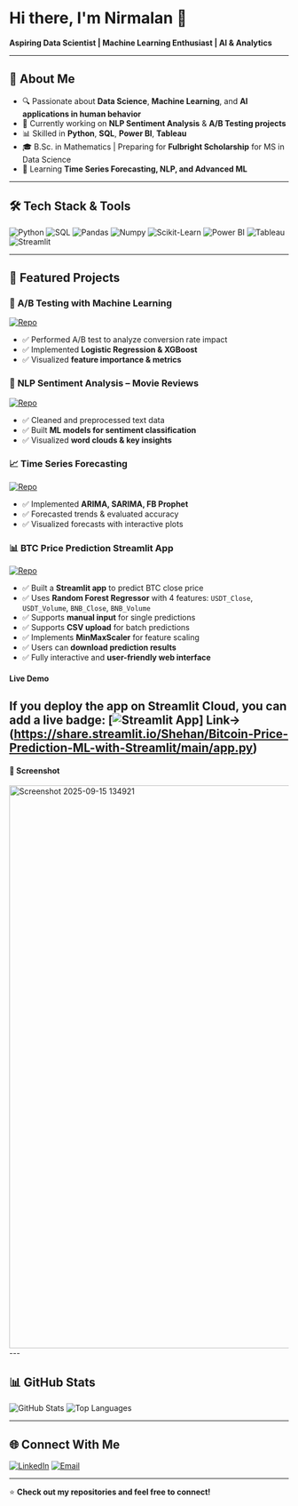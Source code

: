 # Hi there, I'm Nirmalan 👋  
**Aspiring Data Scientist | Machine Learning Enthusiast | AI & Analytics**

---

## 🚀 About Me
- 🔍 Passionate about **Data Science**, **Machine Learning**, and **AI applications in human behavior**
- 🎯 Currently working on **NLP Sentiment Analysis** & **A/B Testing projects**
- 📊 Skilled in **Python**, **SQL**, **Power BI**, **Tableau**
- 🎓 B.Sc. in Mathematics | Preparing for **Fulbright Scholarship** for MS in Data Science
- 🌱 Learning **Time Series Forecasting, NLP, and Advanced ML**

---

## 🛠 Tech Stack & Tools
![Python](https://img.shields.io/badge/Python-3776AB?style=for-the-badge&logo=python&logoColor=white)
![SQL](https://img.shields.io/badge/SQL-4479A1?style=for-the-badge&logo=postgresql&logoColor=white)
![Pandas](https://img.shields.io/badge/Pandas-150458?style=for-the-badge&logo=pandas&logoColor=white)
![Numpy](https://img.shields.io/badge/Numpy-013243?style=for-the-badge&logo=numpy&logoColor=white)
![Scikit-Learn](https://img.shields.io/badge/Scikit--Learn-F7931E?style=for-the-badge&logo=scikitlearn&logoColor=white)
![Power BI](https://img.shields.io/badge/Power%20BI-F2C811?style=for-the-badge&logo=powerbi&logoColor=black)
![Tableau](https://img.shields.io/badge/Tableau-E97627?style=for-the-badge&logo=tableau&logoColor=white)
![Streamlit](https://img.shields.io/badge/Streamlit-FF4B4B?style=for-the-badge&logo=streamlit&logoColor=white)

---

## 📂 Featured Projects
### 🧪 **A/B Testing with Machine Learning**
[![Repo](https://img.shields.io/badge/GitHub-View_Repo-blue?style=for-the-badge&logo=github)](https://github.com/NirmalanSK/AB-Testing-ML-Purchase-Prediction)
- ✅ Performed A/B test to analyze conversion rate impact
- ✅ Implemented **Logistic Regression & XGBoost**
- ✅ Visualized **feature importance & metrics**

### 💬 **NLP Sentiment Analysis – Movie Reviews**
[![Repo](https://img.shields.io/badge/GitHub-View_Repo-blue?style=for-the-badge&logo=github)](your-nlp-repo-link)
- ✅ Cleaned and preprocessed text data
- ✅ Built **ML models for sentiment classification**
- ✅ Visualized **word clouds & key insights**

### 📈 **Time Series Forecasting**
[![Repo](https://img.shields.io/badge/GitHub-View_Repo-blue?style=for-the-badge&logo=github)](https://github.com/NirmalanSK/sales-forecasting-project)
- ✅ Implemented **ARIMA, SARIMA, FB Prophet**
- ✅ Forecasted trends & evaluated accuracy
- ✅ Visualized forecasts with interactive plots

### 📊 **BTC Price Prediction Streamlit App**
[![Repo](https://img.shields.io/badge/GitHub-View_Repo-blue?style=for-the-badge&logo=github)](https://github.com/NirmalanSK/Bitcoin-Price-Prediction-ML-with-Streamlit)
- ✅ Built a **Streamlit app** to predict BTC close price
- ✅ Uses **Random Forest Regressor** with 4 features: `USDT_Close`, `USDT_Volume`, `BNB_Close`, `BNB_Volume`
- ✅ Supports **manual input** for single predictions
- ✅ Supports **CSV upload** for batch predictions
- ✅ Implements **MinMaxScaler** for feature scaling
- ✅ Users can **download prediction results**
- ✅ Fully interactive and **user-friendly web interface**

####  Live Demo
If you deploy the app on Streamlit Cloud, you can add a live badge:
[![Streamlit App](https://static.streamlit.io/badges/streamlit_badge_black_white.svg)]
Link-> (https://share.streamlit.io/Shehan/Bitcoin-Price-Prediction-ML-with-Streamlit/main/app.py)
---
#### 📸 Screenshot
<img width="1919" height="1013" alt="Screenshot 2025-09-15 134921" src="https://github.com/user-attachments/assets/1f325e95-dea5-41e0-9462-fdaba2bd9d95" />
---

## 📊 GitHub Stats
![GitHub Stats](https://github-readme-stats.vercel.app/api?username=NirmalanSK&show_icons=true&theme=tokyonight)
![Top Languages](https://github-readme-stats.vercel.app/api/top-langs/?username=NirmalanSK&layout=compact&theme=tokyonight)

---

## 🌐 Connect With Me
[![LinkedIn](https://img.shields.io/badge/LinkedIn-blue?style=for-the-badge&logo=linkedin&logoColor=white)](www.linkedin.com/in/nirmalansk)
[![Email](https://img.shields.io/badge/Email-D14836?style=for-the-badge&logo=gmail&logoColor=white)](nirmalkaja812@gmail.com)

---
⭐ **Check out my repositories and feel free to connect!**


<!--
**NirmalanSK/NirmalanSK** is a ✨ _special_ ✨ repository because its `README.md` (this file) appears on your GitHub profile.

Here are some ideas to get you started:

- 🔭 I’m currently working on ...
- 🌱 I’m currently learning ...
- 👯 I’m looking to collaborate on ...
- 🤔 I’m looking for help with ...
- 💬 Ask me about ...
- 📫 How to reach me: ...
- 😄 Pronouns: ...
- ⚡ Fun fact: ...
-->
